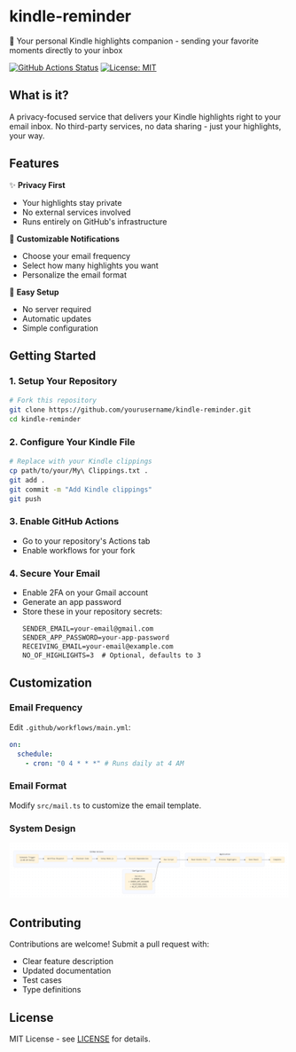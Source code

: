 # kindle-reminder

📱 Your personal Kindle highlights companion - sending your favorite moments directly to your inbox

[![GitHub Actions Status](https://github.com/mushtaq96/kindle-reminder/workflows/Build/badge.svg)](https://github.com/mushtaq96/kindle-reminder/actions)
[![License: MIT](https://img.shields.io/badge/License-MIT-blue.svg)](https://opensource.org/licenses/MIT)

## What is it?

A privacy-focused service that delivers your Kindle highlights right to your email inbox. No third-party services, no data sharing - just your highlights, your way.

## Features

✨ **Privacy First**

- Your highlights stay private
- No external services involved
- Runs entirely on GitHub's infrastructure

📧 **Customizable Notifications**

- Choose your email frequency
- Select how many highlights you want
- Personalize the email format

📱 **Easy Setup**

- No server required
- Automatic updates
- Simple configuration

## Getting Started

### 1. Setup Your Repository

```bash
# Fork this repository
git clone https://github.com/yourusername/kindle-reminder.git
cd kindle-reminder
```

### 2. Configure Your Kindle File

```bash
# Replace with your Kindle clippings
cp path/to/your/My\ Clippings.txt .
git add .
git commit -m "Add Kindle clippings"
git push
```

### 3. Enable GitHub Actions

- Go to your repository's Actions tab
- Enable workflows for your fork

### 4. Secure Your Email

- Enable 2FA on your Gmail account
- Generate an app password
- Store these in your repository secrets:
  ```plaintext
  SENDER_EMAIL=your-email@gmail.com
  SENDER_APP_PASSWORD=your-app-password
  RECEIVING_EMAIL=your-email@example.com
  NO_OF_HIGHLIGHTS=3  # Optional, defaults to 3
  ```

## Customization

### Email Frequency

Edit `.github/workflows/main.yml`:

```yaml
on:
  schedule:
    - cron: "0 4 * * *" # Runs daily at 4 AM
```

### Email Format

Modify `src/mail.ts` to customize the email template.

### System Design

![Workflow](workflow.png)

## Contributing

Contributions are welcome! Submit a pull request with:

- Clear feature description
- Updated documentation
- Test cases
- Type definitions

## License

MIT License - see [LICENSE](LICENSE) for details.
